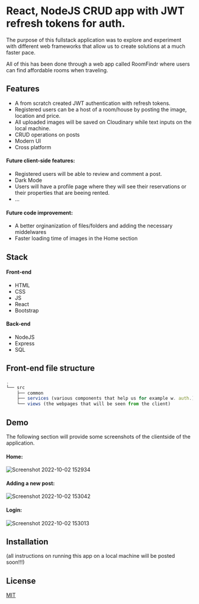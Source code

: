 
# React, NodeJS CRUD app with JWT refresh tokens for auth.

The purpose of this fullstack application was to explore and experiment with different web frameworks that allow us to create solutions at a much faster pace. 


All of this has been done through a web app called RoomFindr where users can find affordable rooms when traveling. 

## Features

- A from scratch created JWT authentication with refresh tokens.
- Registered users can be a host of a room/house by posting the image, location and price. 
- All uploaded images will be saved on Cloudinary while text inputs on the local machine. 
- CRUD operations on posts
- Modern UI
- Cross platform

#### Future client-side features:

- Registered users will be able to review and comment a post.
- Dark Mode
- Users will have a profile page where they will see their reservations or their properties that are beeing rented.
- ...
#### Future code improvement:
- A better orginanization of files/folders and adding the necessary middelwares 
- Faster loading time of images in the Home section

## Stack



#### Front-end

- HTML
- CSS
- JS
- React
- Bootstrap 

#### Back-end
- NodeJS
- Express
- SQL



## Front-end file structure

```javascript
.
└── src
    ├── common
    ├── services (various components that help us for example w. auth.)
    └── views (the webpages that will be seen from the client)
```



## Demo

The following section will provide some screenshots of the clientside of the application. 

#### Home:

![Screenshot 2022-10-02 152934](https://user-images.githubusercontent.com/44942059/193457503-78c9cc0f-e788-47af-92e3-1212c6af265f.png)

#### Adding a new post:

![Screenshot 2022-10-02 153042](https://user-images.githubusercontent.com/44942059/193457533-ab11f1a2-eff0-4bd1-9c13-b6edc3b030a1.png)

#### Login:

![Screenshot 2022-10-02 153013](https://user-images.githubusercontent.com/44942059/193457551-3c5836a3-4b3a-4776-a8c3-9af9e1f5001b.png)

## Installation

(all instructions on running this app on a local machine will be posted soon!!!)
## License

[MIT](https://choosealicense.com/licenses/mit/)

